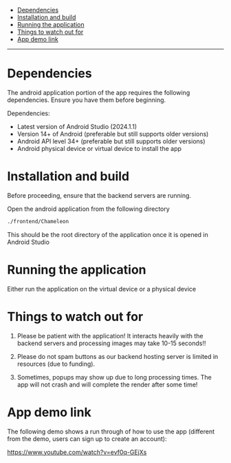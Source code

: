 - [Dependencies](#dependencies)
- [Installation and build](#installation-and-build)
- [Running the application](#running-the-application)
- [Things to watch out for](#things-to-watch-out-for)
- [App demo link](#app-demo-link)
---

# Dependencies
The android application portion of the app requires the following dependencies. Ensure you have them before beginning.

Dependencies:
- Latest version of Android Studio (2024.1.1)
- Version 14+ of Android (preferable but still supports older versions)
- Android API level 34+ (preferable but still supports older versions)
- Android physical device or virtual device to install the app

# Installation and build

Before proceeding, ensure that the backend servers are running.

Open the android application from the following directory
```bash
./frontend/Chameleon
```
This should be the root directory of the application once it is opened in Android Studio

# Running the application
Either run the application on the virtual device or a physical device

# Things to watch out for
1. Please be patient with the application! It interacts heavily with the backend servers and processing images may take 10-15 seconds!!

2. Please do not spam buttons as our backend hosting server is limited in resources (due to funding).

3. Sometimes, popups may show up due to long processing times. The app will not crash and will complete the render after some time!

# App demo link
The following demo shows a run through of how to use the app (different from the demo, users can sign up to create an account):

https://www.youtube.com/watch?v=evf0q-GEjXs